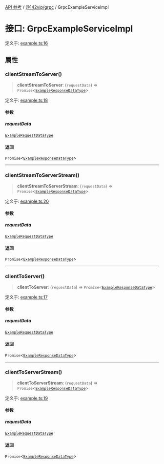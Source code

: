 [API 参考](../../../index.md) / [@142vip/grpc](../index.md) / GrpcExampleServiceImpl

# 接口: GrpcExampleServiceImpl

定义于: [example.ts:16](https://github.com/142vip/core-x/blob/58a4aca72f73ebc92491a458c9b83754486dc296/packages/grpc/src/example.ts#L16)

## 属性

### clientStreamToServer()

> **clientStreamToServer**: (`requestData`) => `Promise`\<[`ExampleResponseDataType`](ExampleResponseDataType.md)\>

定义于: [example.ts:18](https://github.com/142vip/core-x/blob/58a4aca72f73ebc92491a458c9b83754486dc296/packages/grpc/src/example.ts#L18)

#### 参数

##### requestData

[`ExampleRequestDataType`](ExampleRequestDataType.md)

#### 返回

`Promise`\<[`ExampleResponseDataType`](ExampleResponseDataType.md)\>

***

### clientStreamToServerStream()

> **clientStreamToServerStream**: (`requestData`) => `Promise`\<[`ExampleResponseDataType`](ExampleResponseDataType.md)\>

定义于: [example.ts:20](https://github.com/142vip/core-x/blob/58a4aca72f73ebc92491a458c9b83754486dc296/packages/grpc/src/example.ts#L20)

#### 参数

##### requestData

[`ExampleRequestDataType`](ExampleRequestDataType.md)

#### 返回

`Promise`\<[`ExampleResponseDataType`](ExampleResponseDataType.md)\>

***

### clientToServer()

> **clientToServer**: (`requestData`) => `Promise`\<[`ExampleResponseDataType`](ExampleResponseDataType.md)\>

定义于: [example.ts:17](https://github.com/142vip/core-x/blob/58a4aca72f73ebc92491a458c9b83754486dc296/packages/grpc/src/example.ts#L17)

#### 参数

##### requestData

[`ExampleRequestDataType`](ExampleRequestDataType.md)

#### 返回

`Promise`\<[`ExampleResponseDataType`](ExampleResponseDataType.md)\>

***

### clientToServerStream()

> **clientToServerStream**: (`requestData`) => `Promise`\<[`ExampleResponseDataType`](ExampleResponseDataType.md)\>

定义于: [example.ts:19](https://github.com/142vip/core-x/blob/58a4aca72f73ebc92491a458c9b83754486dc296/packages/grpc/src/example.ts#L19)

#### 参数

##### requestData

[`ExampleRequestDataType`](ExampleRequestDataType.md)

#### 返回

`Promise`\<[`ExampleResponseDataType`](ExampleResponseDataType.md)\>

